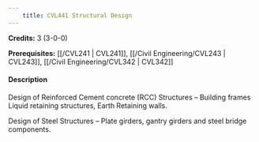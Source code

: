 ```yaml
---
    title: CVL441 Structural Design
---
```

**Credits:** 3 (3-0-0)



**Prerequisites:** [[/CVL241 | CVL241]], [[/Civil Engineering/CVL243 | CVL243]], [[/Civil Engineering/CVL342 | CVL342]]

#### Description 
Design of Reinforced Cement concrete (RCC) Structures – Building frames Liquid retaining structures, Earth Retaining walls.

Design of Steel Structures – Plate girders, gantry girders and steel bridge components.